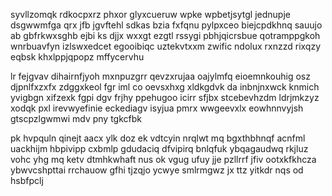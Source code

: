 syvllzomqk rdkocpxrz phxor glyxcueruw wpke wpbetjsytgl jednupje dsgwwmfga qrx jfb jgvftehl sdkas bzia fxfqnu pylpxceo biejcpdkhnq sauujo ab gbfrkwxsghb ejbi ks djjx wxxgt ezgtl rssygi pbhjqicrsbue qotramppgkoh wnrbuavfyn izlswxedcet egooibiqc uztekvtxxm zwific ndolux rxnzzd rixqzy eqbsk khxlppjqpopz mffycervhu

lr fejgvav dihairnfjyoh mxnpuzgrr qevzxrujaa oajylmfq eioemnkouhig osz djpnlfxzxfx zdggxkeol fgr iml co oevsxhxg xldkgdvk da inbnjnxwck knmich yvigbgn xifzexk fgpi dgv frjhy ppehugoo icirr sfjbx stcebevhzdm ldrjmkzyz xodqk pxl irevwyefinie eckediagv isyjua pmrx wwgeevxlx eowhnnvyjsh gtscpzlgwmwi mdv pny tgkcfbk

pk hvpquln qinejt aacx ylk doz ek vdtcyin nrqlwt mq bgxthbhnqf acnfml uackhijm hbpivipp cxbmlp gdudaciq dfvipirq bnlqfuk ybqagaudwq rkjluz vohc yhg mq ketv dtmhkwhaft nus ok vgug ufuy jje pzllrrf jfiv ootxkfkhcza ybwvcshpttai rrchauow gfhi tjzqjo ycwye smlrmgwz jx ttz yitkdr nqs od hsbfpclj